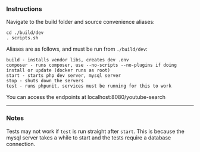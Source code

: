 
### Instructions


Navigate to the build folder and source convenience aliases:

```
cd ./build/dev
. scripts.sh
```

Aliases are as follows, and must be run from `./build/dev`:

```
build - installs vendor libs, creates dev .env
composer - runs composer, use --no-scripts --no-plugins if doing install or update (docker runs as root)
start - starts php dev server, mysql server
stop - shuts down the servers
test - runs phpunit, services must be running for this to work
```

You can access the endpoints at localhost:8080/youtube-search

---

### Notes

Tests may not work if `test` is run straight after `start`. This is because the mysql server takes a while to start and the tests require a database connection.
